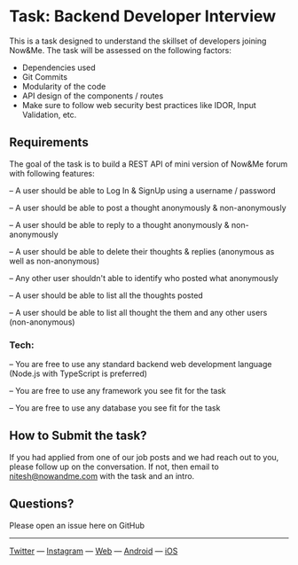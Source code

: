 # Task: Backend Developer Interview

This is a task designed to understand the skillset of developers joining Now&Me.
The task will be assessed on the following factors:

- Dependencies used
- Git Commits
- Modularity of the code
- API design of the components / routes
- Make sure to follow web security best practices like IDOR, Input Validation, etc.

## Requirements

The goal of the task is to build a REST API of mini version of Now&Me forum with following features:

– A user should be able to Log In & SignUp using a username / password

– A user should be able to post a thought anonymously & non-anonymously

– A user should be able to reply to a thought anonymously & non-anonymously

– A user should be able to delete their thoughts & replies (anonymous as well as non-anonymous)

– Any other user shouldn't able to identify who posted what anonymously

– A user should be able to list all the thoughts posted

– A user should be able to list all thought the them and any other users (non-anonymous)

### Tech:

– You are free to use any standard backend web development language (Node.js with TypeScript is preferred)

– You are free to use any framework you see fit for the task

– You are free to use any database you see fit for the task

## How to Submit the task?

If you had applied from one of our job posts and we had reach out to you, please follow up on the conversation.
If not, then email to [nitesh@nowandme.com](mailto:nitesh@nowandme.com) with the task and an intro.

## Questions?

Please open an issue here on GitHub

---

[Twitter](https://twitter.com/nowandme) — [Instagram](https://instagram.com/nowandme) — [Web](https://nowandme.com/explore) — [Android](https://play.google.com/store/apps/details?id=com.nowandme.app) — [iOS](https://apps.apple.com/in/app/now-me-mental-health-community/id1587888702)

